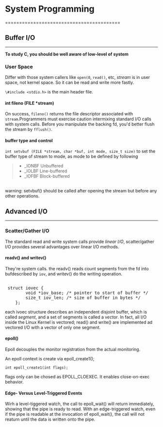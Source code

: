 # System Programming 
=========================================
## Buffer I/O
----------------
**To study C, you should be well aware of low-level of system**
### User Space
Differ with those system callers like `open(0`, `read()`, etc, *stream* is 
in user space, not kernel space. So it can be read and write more fastly.

`\#include <stdio.h>` is the main header file. 

#### int fileno (FILE *stream) ####
On success, `fileno()` returns the file descriptor associated with `stream`.Programmers must exercise caution intermixing standard I/O calls with system calls. Before you manipulate the backing fd, you\'d better flush the stream by `fflush()`.

#### buffer type and control ####
`int setvbuf (FILE *stream, char *buf, int mode, size_t size)` to set the buffer type of stream to mode, as mode to be defined by following </br>
> - _IONBF    Unbuffered
> - _IOLBF	Line-buffered
> - _IOFBF	Block-buffered
</br>
warning: setvbuf() should be called after opening the stream but before any other operations.

## Advanced I/O ##
------------------------
### Scatter/Gather I/O ###
The standard read and write system calls provide *linear I/O*, scatter/gather I/O provides several advantages over linear I/O methods.
#### readv() and writev() ####
They\'re system calls. the readv() reads count segments from the fd into bufdescribed by `iov`, and writev() do the writing operation.
<pre> 
 struct iovec {
		void *iov_base; /* pointer to start of buffer */
		size_t iov_len; /* size of buffer in bytes */
	};
</pre>
each ivoec structure describes an independent disjoint buffer, which is called *segment*, and a set of segments is called a *vector*. In fact, all I/O inside the Linux Kernel is vectored; read() and write() are implemented ad vectored I/O with a vector of only one segment.

#### epoll() ####

Epoll decouples the monitor registration from the actual monitoring.

An epoll context is create via epoll_create1();

	int epoll_create1(int flags);

flags only can be chosed as EPOLL_CLOEXEC. It enables close-on-exec behavior.

#### Edge- Versus Level-Triggered Events

Wirh a level-tiggered watch, the call to epoll_wait() will return immediately, showing that the pipe is ready to read. With an edge-triggered watch, even if the pipe is readable at the invocation of epoll_wait(), the call will not reaturn until the data is written onto the pipe.

